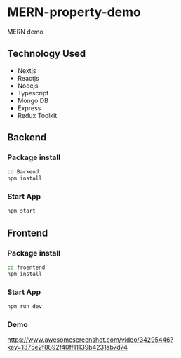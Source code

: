 # MERN-property-demo
MERN demo

## Technology Used

- Nextjs
- Reactjs
- Nodejs
- Typescript
- Mongo DB
- Express
- Redux Toolkit

## Backend

### Package install
```bash
cd Backend
npm install
```

### Start App
```bash
npm start
```

## Frontend

### Package install
```bash
cd froentend
npm install
```

### Start App
```bash
npm run dev
```

### Demo
https://www.awesomescreenshot.com/video/34295446?key=1375e2f8892f40ff11139b4231ab7d74

